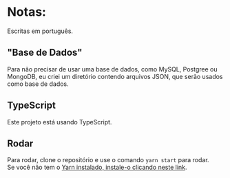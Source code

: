 # Notas:

Escritas em português.

## "Base de Dados"

Para não precisar de usar uma base de dados, como MySQL, Postgree ou MongoDB, eu criei um diretório contendo arquivos JSON, que serão usados como base de dados.

## TypeScript

Este projeto está usando TypeScript.

## Rodar

Para rodar, clone o repositório e use o comando `yarn start` para rodar.  
Se você não tem o [Yarn instalado, instale-o clicando neste link](https://yarnpkg.com/).
